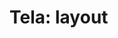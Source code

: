 <!DOCTYPE html>
<html lang="en">
  <head>
    <meta charset="UTF-8" />
    <meta name="viewport" content="width=device-width, initial-scale=1.0" />
    <meta http-equiv="X-UA-Compatible" content="ie=edge" />
    <title>Playground</title>
    <link rel="stylesheet" href="./main.css" />
    <link rel="stylesheet" href="../tela.css" />
  </head>

<body>
<div id="root"></div>
<script src="./index.tsx"></script>
<main>

# Tela: layout

</main>
</body>
</html>

